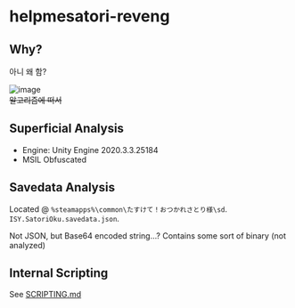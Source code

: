 # helpmesatori-reveng

## Why?
아니 왜 함?  
  
![image](https://github.com/Alex4386/helpmesatori-reveng/assets/27724108/a63ff686-eccf-40c4-ad06-02ff1aa5cf7b)  
~~알고리즘에 떠서~~  

## Superficial Analysis
* Engine: Unity Engine 2020.3.3.25184
* MSIL Obfuscated

## Savedata Analysis
Located @ `%steamapps%\common\たすけて！おつかれさとり様\sd`.  
`ISY.SatoriOku.savedata.json`.  

Not JSON, but Base64 encoded string...?
Contains some sort of binary (not analyzed)  

## Internal Scripting
See [SCRIPTING.md](SCRIPTING.md)




